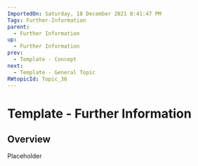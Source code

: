 ```yaml
---
ImportedOn: Saturday, 18 December 2021 8:41:47 PM
Tags: Further-Information
parent:
  - Further Information
up:
  - Further Information
prev:
  - Template - Concept
next:
  - Template - General Topic
RWtopicId: Topic_36
---
```

# Template - Further Information
## Overview
Placeholder

